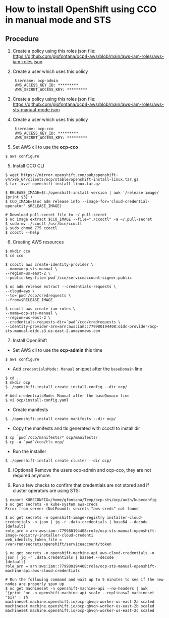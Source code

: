 
# How to install OpenShift using CCO in manual mode and STS

## Procedure

1. Create a policy using this roles json file: https://github.com/giofontana/ocp4-aws/blob/main/aws-iam-roles/aws-iam-roles.json
2. Create a user which uses this policy

        Username: ocp-admin
        AWS_ACCESS_KEY_ID: *********
        AWS_SECRET_ACCESS_KEY: *********

3. Create a policy using this roles json file: https://github.com/giofontana/ocp4-aws/blob/main/aws-iam-roles/aws-sts-manual-mode.json
4. Create a user which uses this policy

        Username: ocp-cco
        AWS_ACCESS_KEY_ID: *********
        AWS_SECRET_ACCESS_KEY: *********

4. Set AWS cli to use the **ocp-cco**

```
$ aws configure
```

5. Install CCO CLI

```
$ wget https://mirror.openshift.com/pub/openshift-v4/x86_64/clients/ocp/stable/openshift-install-linux.tar.gz
$ tar -xvzf openshift-install-linux.tar.gz

$ RELEASE_IMAGE=$(./openshift-install version | awk '/release image/ {print $3}')
$ CCO_IMAGE=$(oc adm release info --image-for='cloud-credential-operator' $RELEASE_IMAGE)

# Download pull-secret file to ~/.pull-secret
$ oc image extract $CCO_IMAGE --file="./ccoctl" -a ~/.pull-secret
$ sudo mv ./ccoctl /usr/bin/ccoctl
$ sudo chmod 775 ccoctl
$ ccoctl --help
```

6. Creating AWS resources

```
$ mkdir cco
$ cd cco

$ ccoctl aws create-identity-provider \
--name=ocp-sts-manual \
--region=us-east-2 \
--public-key-file=`pwd`/cco/serviceaccount-signer.public

$ oc adm release extract --credentials-requests \
--cloud=aws \
--to=`pwd`/cco/credrequests \
--from=$RELEASE_IMAGE

$ ccoctl aws create-iam-roles \
--name=ocp-sts-manual \
--region=us-east-2 \
--credentials-requests-dir=`pwd`/cco/credrequests \
--identity-provider-arn=arn:aws:iam::779980194408:oidc-provider/ocp-sts-manual-oidc.s3.us-east-2.amazonaws.com
```

7. Install OpenShift

- Set AWS cli to use the **ocp-admin** this time

```
$ aws configure
```

- Add `credentialsMode: Manual` snippet after the `baseDomain` line

```
$ cd ..
$ mkdir ocp
$ ./openshift-install create install-config --dir ocp/

# Add credentialsMode: Manual after the baseDomain line
$ vi ocp/install-config.yaml
```

- Create manifests

```
$ ./openshift-install create manifests --dir ocp/
```

- Copy the manifests and tls generated with ccoctl to install dir

```
$ cp `pwd`/cco/manifests/* ocp/manifests/
$ cp -a `pwd`/cco/tls ocp/
```

- Run the installer

```
$ ./openshift-install create cluster --dir ocp/
```

8. (Optional) Remove the users ocp-admin and ocp-cco, they are not required anymore.

9. Run a few checks to confirm that credentials are not stored and if cluster operators are using STS:

```
$ export KUBECONFIG=/home/gfontana/Temp/ocp-sts/ocp/auth/kubeconfig
$ oc get secrets -n kube-system aws-creds
Error from server (NotFound): secrets "aws-creds" not found

$ oc get secrets -n openshift-image-registry installer-cloud-credentials -o json | jq -r .data.credentials | base64 --decode
[default]
role_arn = arn:aws:iam::779980194408:role/ocp-sts-manual-openshift-image-registry-installer-cloud-credenti
web_identity_token_file = /var/run/secrets/openshift/serviceaccount/token

$ oc get secrets -n openshift-machine-api aws-cloud-credentials -o json | jq -r .data.credentials | base64 --decode
[default]
role_arn = arn:aws:iam::779980194408:role/ocp-sts-manual-openshift-machine-api-aws-cloud-credentials

# Run the following command and wait up to 5 minutes to see if the new nodes are properly spun up
$ oc get machineset -n openshift-machine-api --no-headers | awk '{print "oc -n openshift-machine-api scale --replicas=2 machineset "$1}' | sh
machineset.machine.openshift.io/ocp-qbvqn-worker-us-east-2a scaled
machineset.machine.openshift.io/ocp-qbvqn-worker-us-east-2b scaled
machineset.machine.openshift.io/ocp-qbvqn-worker-us-east-2c scaled

```

